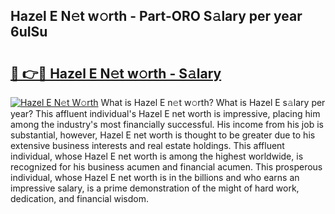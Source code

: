 ## Hazel E N𝚎t w𝚘rth - Part-ORO S𝚊lary per year 6uISu

# <h2><a href="http://gc1ksac.nevu.top/?p=Hazel+E">🔗 👉🔴 Hazel E N𝚎t w𝚘rth - S𝚊lary</a></h2>

[![Hazel E N𝚎t W𝚘rth](https://i.imgur.com/Oavwk0R.jpeg)](http://gc1ksac.nevu.top/?p=Hazel+E)
What is Hazel E n𝚎t w𝚘rth? What is Hazel E s𝚊lary per year?
This affluent individual's Hazel E net worth is impressive, placing him among the industry's most financially successful. His income from his job is substantial, however, Hazel E net worth is thought to be greater due to his extensive business interests and real estate holdings. This affluent individual, whose Hazel E net worth is among the highest worldwide, is recognized for his business acumen and financial acumen. This prosperous individual, whose Hazel E net worth is in the billions and who earns an impressive salary, is a prime demonstration of the might of hard work, dedication, and financial wisdom.
